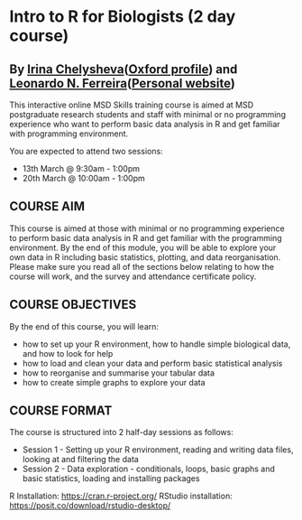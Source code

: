 # Intro to R for Biologists (2 day course)

## By [Irina Chelysheva](https://github.com/Chelysheva)([Oxford profile](https://www.ovg.ox.ac.uk/team/irina-chelysheva)) and [Leonardo N. Ferreira](https://github.com/BeaGM84)([Personal website](https://leonardoferreira.com/))

This interactive online MSD Skills training course is aimed at MSD postgraduate research students and staff with minimal or no programming experience who want to perform basic data analysis in R and get familiar with programming environment.

You are expected to attend two sessions:
* 13th March @ 9:30am - 1:00pm
* 20th March @ 10:00am - 1:00pm

## COURSE AIM
This course is aimed at those with minimal or no programming experience to perform basic data analysis in R and get familiar with the programming environment. By the end of this module, you will be able to explore your own data in R including basic statistics, plotting, and data reorganisation.
Please make sure you read all of the sections below relating to how the course will work, and the survey and attendance certificate policy.

## COURSE OBJECTIVES
By the end of this course, you will learn:
* how to set up your R environment, how to handle simple biological data, and how to look for help
* how to load and clean your data and perform basic statistical analysis
* how to reorganise and summarise your tabular data
* how to create simple graphs to explore your data

## COURSE FORMAT
The course is structured into 2 half-day sessions as follows:
* Session 1 - Setting up your R environment, reading and writing data files, looking at and filtering the data
* Session 2 - Data exploration - conditionals, loops, basic graphs and basic statistics, loading and installing packages

R Installation: https://cran.r-project.org/
RStudio installation: https://posit.co/download/rstudio-desktop/
